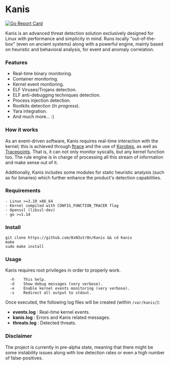 # Kanis
[![Go Report Card](https://goreportcard.com/badge/github.com/0xN3utr0n/Kanis)](https://goreportcard.com/report/github.com/0xN3utr0n/Kanis)

Kanis is an advanced threat detection solution exclusively designed for Linux with performance and simplicity in mind. Runs locally "out-of-the-box" (even on ancient systems) along with a powerful engine, mainly based on heuristic and behavioral analysis, for event and anomaly correlation.

### Features
- Real-time binary monitoring.
- Container monitoring.
- Kernel event monitoring.
- ELF Viruses/Trojans detection.
- ELF anti-debugging techniques detection.
- Process injection detection.
- Rootkits detection (_In progress_).
- Yara integration.
- And much more... :)

### How it works
As an event-driven software, Kanis requires real-time interaction with the kernel; this is achieved through [ftrace](https://www.kernel.org/doc/Documentation/trace/ftrace.txt) and the use of [Kprobes](https://www.kernel.org/doc/Documentation/kprobes.txt), as well as [Tracepoints](https://www.kernel.org/doc/Documentation/trace/tracepoints.txt). That is, it can not only monitor syscalls, but any kernel function too. The rule engine is in charge of processing all this stream of information and make sense out of it. 

Additionally, Kanis includes some modules for static heuristic analysis (such as for binaries) which further enhance the product's detection capabilities.

### Requirements
```
- Linux >=3.10 x86_64
- Kernel compiled with CONFIG_FUNCTION_TRACER flag
- Openssl (libssl-dev)
- go >=1.14
```
### Install
```
git clone https://github.com/0xN3utr0n/Kanis && cd Kanis
make
sudo make install
```

### Usage
Kanis requires root privileges in order to properly work.
```
  -h	This help.
  -d	Show debug messages (very verbose).
  -e	Enable kernel events monitoring (very verbose).
  -s	Redirect all output to stdout.
```
Once executed, the following log files will be created (within `/var/kanis/`):
- **events.log** : Real-time kernel events.
- **kanis.log**  : Errors and Kanis related messages.
- **threats.log** : Detected threats.

### Disclaimer
The project is currently in pre-alpha state, meaning that there might be some instability issues along with low detection rates or even a high number of false-positives. 

